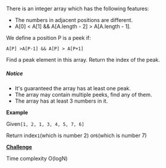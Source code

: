 There is an integer array which has the following features:

* The numbers in adjacent positions are different.
* A\[0\] &lt; A\[1\] && A\[A.length - 2\] &gt; A\[A.length - 1\].

We define a position P is a peek if:

```
A[P] >A[P-1] && A[P] > A[P+1]

```

Find a peak element in this array. Return the index of the peak.

##### Notice

* It's guaranteed the array has at least one peak.
* The array may contain multiple peeks, find any of them.
* The array has at least 3 numbers in it.

**Example**

Given`[1, 2, 1, 3, 4, 5, 7, 6]`

Return index`1`\(which is number 2\) or`6`\(which is number 7\)

[**Challenge**](http://www.lintcode.com/en/problem/find-peak-element/#challenge)

Time complexity O\(logN\)

